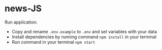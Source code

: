 # news-JS

Run application:

-   Copy and rename `.env.example` to `.env` and set variables with your data
-   Install dependencies by running command `npm install` in your terminal
-   Run command in your terminal `npm start`
